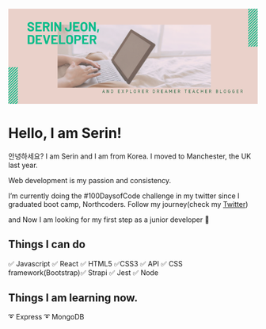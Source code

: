 [![Header](img/serin-cover.png)](https://serin-jeon.herokuapp.com/)


<!--START_SECTION:waka-->
<!--END_SECTION:waka-->

# Hello, I am Serin!

안녕하세요? I am Serin and I am from Korea.
I moved to Manchester, the UK last year.

Web development is my passion and consistency.

I’m currently doing the #100DaysofCode challenge in my twitter since I graduated boot camp, Northcoders. Follow my journey(check my [Twitter](https://twitter.com/SerinJeon))

and Now I am looking for my first step as a junior developer 💫

## Things I can do

✅ Javascript ✅ React ✅ HTML5 ✅CSS3 ✅ API ✅ CSS framework(Bootstrap)✅ Strapi ✅ Jest ✅ Node

## Things I am learning now.

➰ Express
➰ MongoDB
